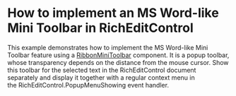 # How to implement an MS Word-like Mini Toolbar in RichEditControl


<p>This example demonstrates how to implement the MS Word-like Mini Toolbar feature using a <a href="https://documentation.devexpress.com/#WindowsForms/clsDevExpressXtraBarsRibbonRibbonMiniToolbartopic">RibbonMiniToolbar</a> component. It is a popup toolbar, whose transparency depends on the distance from the mouse cursor. Show this toolbar for the selected text in the RichEditControl document separately and display it together with a regular context menu in the RichEditControl.PopupMenuShowing event handler. </p>

<br/>


